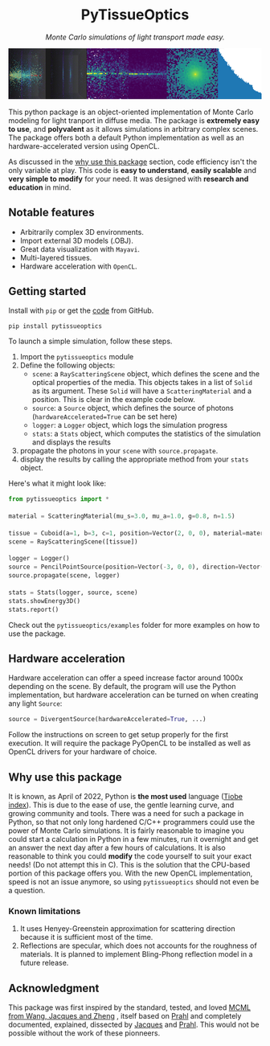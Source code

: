 
<h1 align="center"><b>PyTissueOptics</b></h1>

<p align="center"><i>Monte Carlo simulations of light transport made easy.</i></p>
<p align="center">
<img src="./docs/README.assets/pytissue-demo-banenr.jpg">
</p>

This python package is an object-oriented implementation of Monte Carlo modeling for light tranport in diffuse media. The package is **extremely easy to use**, and **polyvalent** as it allows simulations in arbitrary complex scenes. The package offers both a default Python implementation as well as an hardware-accelerated version using OpenCL. 

As discussed in the [why use this package](#why-use-this-package) section, code efficiency isn't the only variable at play. This code is **easy to understand**, **easily scalable** and **very simple to modify** for your need. It was designed with **research and education** in mind.

## Notable features
- Arbitrarily complex 3D environments.
- Import external 3D models (.OBJ).
- Great data visualization with `Mayavi`.
- Multi-layered tissues.
- Hardware acceleration with `OpenCL`.

## Getting started
Install with `pip` or get the [code](https://github.com/DCC-Lab/PyTissueOptics) from GitHub. 

```shell
pip install pytissueoptics
```
To launch a simple simulation, follow these steps.
1. Import the `pytissueoptics` module
2. Define the following objects:
    - `scene`: a `RayScatteringScene` object, which defines the scene and the optical properties of the media. This objects takes in a list of `Solid` as its argument. These `Solid` will have a `ScatteringMaterial` and a position. This is clear in the example code below.
    - `source`: a `Source` object, which defines the source of photons (`hardwareAccelerated=True` can be set here)
    - `logger`: a `Logger` object, which logs the simulation progress
    - `stats`: a `Stats` object, which computes the statistics of the simulation and displays the results
3. propagate the photons in your `scene` with `source.propagate`.
4. display the results by calling the appropriate method from your `stats` object.

Here's what it might look like:
```python
from pytissueoptics import *

material = ScatteringMaterial(mu_s=3.0, mu_a=1.0, g=0.8, n=1.5)

tissue = Cuboid(a=1, b=3, c=1, position=Vector(2, 0, 0), material=material)
scene = RayScatteringScene([tissue])

logger = Logger()
source = PencilPointSource(position=Vector(-3, 0, 0), direction=Vector(1, 0, 0), N=1000)
source.propagate(scene, logger)

stats = Stats(logger, source, scene)
stats.showEnergy3D()
stats.report()
```
Check out the `pytissueoptics/examples` folder for more examples on how to use the package.


## Hardware acceleration
Hardware acceleration can offer a speed increase factor around 1000x depending on the scene. By default, the program will use the Python implementation, but hardware acceleration can be turned on when creating any light `Source`:
```python
source = DivergentSource(hardwareAccelerated=True, ...)
```
Follow the instructions on screen to get setup properly for the first execution. It will require the package PyOpenCL to be installed as well as OpenCL drivers for your hardware of choice. 

## Why use this package
It is known, as April of 2022, Python is **the most used** language ([Tiobe index](https://www.tiobe.com/tiobe-index/)).
This is due to the ease of use, the gentle learning curve, and growing community and tools. There was a need for 
such a package in Python, so that not only long hardened C/C++ programmers could use the power of Monte Carlo simulations.
It is fairly reasonable to imagine you could start a calculation in Python in a few minutes, run it overnight and get
an answer the next day after a few hours of calculations. It is also reasonable to think you could **modify** the code
yourself to suit your exact needs! (Do not attempt this in C). This is the solution that the CPU-based portion of this package 
offers you. With the new OpenCL implementation, speed is not an issue anymore, so using `pytissueoptics` should not even be a question.

### Known limitations
1. It uses Henyey-Greenstein approximation for scattering direction because it is sufficient most of the time.
2. Reflections are specular, which does not accounts for the roughness of materials. It is planned to implement Bling-Phong reflection model in a future release.

## Acknowledgment
This package was first inspired by the standard, tested, and loved [MCML from Wang, Jacques and Zheng](https://omlc.org/software/mc/mcpubs/1995LWCMPBMcml.pdf) , itself based on [Prahl](https://omlc.org/~prahl/pubs/abs/prahl89.html) and completely documented, explained, dissected by [Jacques](https://omlc.org/software/mc/) and [Prahl](https://omlc.org/~prahl/pubs/abs/prahl89.html). This would not be possible without the work of these pionneers.
